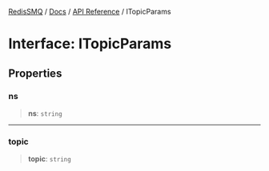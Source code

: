 [RedisSMQ](../../../README.md) / [Docs](../../README.md) / [API Reference](../README.md) / ITopicParams

# Interface: ITopicParams

## Properties

### ns

> **ns**: `string`

***

### topic

> **topic**: `string`

